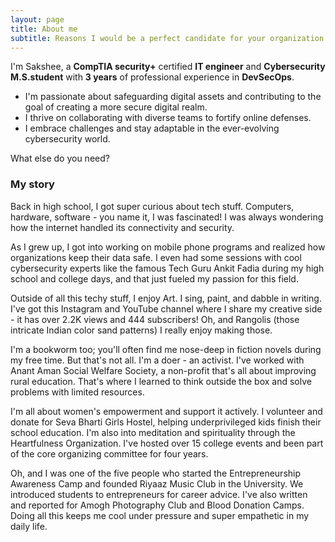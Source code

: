 ```yaml
---
layout: page
title: About me
subtitle: Reasons I would be a perfect candidate for your organization.
---
```


I'm Sakshee, a **CompTIA security+** certified **IT engineer** and **Cybersecurity M.S.student** with **3 years** of professional experience in **DevSecOps**. 

- I'm passionate about safeguarding digital assets and contributing to the goal of creating a more secure digital realm.
- I thrive on collaborating with diverse teams to fortify online defenses.
- I embrace challenges and stay adaptable in the ever-evolving cybersecurity world.

What else do you need?

### My story
Back in high school, I got super curious about tech stuff. Computers, hardware, software - you name it, I was fascinated! I was always wondering how the internet handled its connectivity and security.

As I grew up, I got into working on mobile phone programs and realized how organizations keep their data safe. I even had some sessions with cool cybersecurity experts like the famous Tech Guru Ankit Fadia during my high school and college days, and that just fueled my passion for this field.

Outside of all this techy stuff, I enjoy Art. 
I sing, paint, and dabble in writing. I've got this Instagram and YouTube channel where I share my creative side - it has over 2.2K views and 444 subscribers! Oh, and Rangolis (those intricate Indian color sand patterns) I really enjoy making those.

I'm a bookworm too; you'll often find me nose-deep in fiction novels during my free time. But that's not all. I'm a doer - an activist. I've worked with Anant Aman Social Welfare Society, a non-profit that's all about improving rural education. That's where I learned to think outside the box and solve problems with limited resources.

I'm all about women's empowerment and support it actively. I volunteer and donate for Seva Bharti Girls Hostel, helping underprivileged kids finish their school education. I'm also into meditation and spirituality through the Heartfulness Organization. I've hosted over 15 college events and been part of the core organizing committee for four years.

Oh, and I was one of the five people who started the Entrepreneurship Awareness Camp and founded Riyaaz Music Club in the University. We introduced students to entrepreneurs for career advice. I've also written and reported for Amogh Photography Club and Blood Donation Camps. Doing all this keeps me cool under pressure and super empathetic in my daily life.
